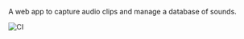 A web app to capture audio clips and manage a database of sounds.

![CI](https://github.com/mdr/web-sampler/actions/workflows/ci.yml/badge.svg)